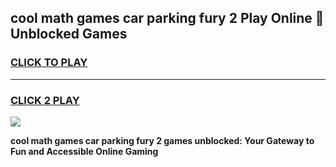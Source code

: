 
## cool math games car parking fury 2 Play Online 👋 Unblocked Games
<h3>
<a href="https://news.freeplayer.one?title=cool_math_games_car_parking_fury_2&ref=17CMG">CLICK TO PLAY</a></h3>
<hr>

<h3>
<a href="https://news.freeplayer.one?title=cool_math_games_car_parking_fury_2&ref=17CMG">CLICK 2 PLAY</a>
  
</h3>

<a href="https://news.freeplayer.one?title=cool_math_games_car_parking_fury_2&ref=17CMG/"><img src="https://clearcache.store/games.png"></a>


**cool math games car parking fury 2 games unblocked: Your Gateway to Fun and Accessible Online Gaming**
